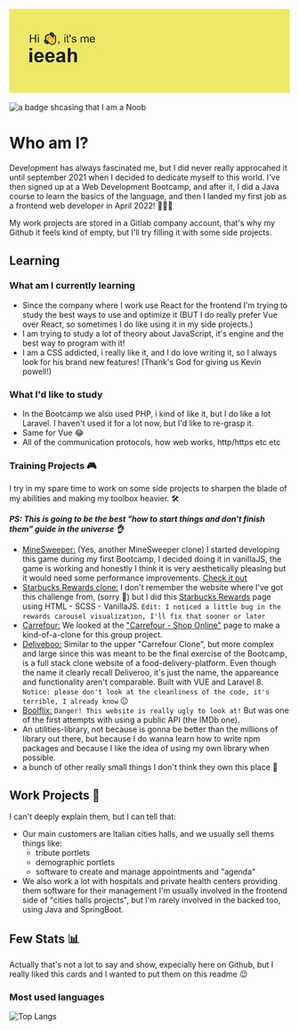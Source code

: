 ![a repobanner displaying my nickname, which is ieeah](./header.png)

![a badge shcasing that I am a Noob](https://img.shields.io/badge/Level-NOOB-%23ebd234)

# Who am I?

Development has always fascinated me, but I did never really approcahed it until september 2021 when I decided to dedicate myself to this world.
I've then signed up at a Web Development Bootcamp, and after it, I did a Java course to learn the basics of the language, and then I landed my first job as a frontend web developer in April 2022! :tada::tada::tada:

My work projects are stored in a Gitlab company account, that's why my Github it feels kind of empty, but I'll try filling it with some side projects.

## Learning

### What am I currently learning
- Since the company where I work use React for the frontend I'm trying to study the best ways to use and optimize it (BUT I do really prefer Vue over React, so sometimes I do like using it in my side projects.)
- I am trying to study a lot of theory about JavaScript, it's engine and the best way to program with it!
- I am a CSS addicted, i really like it, and I do love writing it, so I always look for his brand new features! (Thank's God for giving us Kevin powell!)

### What I'd like to study
- In the Bootcamp we also used PHP, i kind of like it, but I do like a lot Laravel. I haven't used it for a lot now, but I'd like to re-grasp it.
- Same for Vue :joy:
- All of the communication protocols, how web works, http/https etc etc

### Training Projects :video_game:
I try in my spare time to work on some side projects to sharpen the blade of my abilities and making my toolbox heavier. :hammer_and_wrench:

**_PS: This is going to be the best "how to start things and don't finish them" guide in the universe :ok_hand:_**
- [MineSweeper:](https://github.com/ieeah/Campo-Minato) (Yes, another MineSweeper clone) I started developing this game during my first Bootcamp, I decided doing it in vanillaJS, the game is working and honestly I think it is very aesthetically pleasing but it would need some performance improvements.
[Check it out](https://minesweeper-q3rj.onrender.com/)
- [Starbucks Rewards clone:](https://github.com/ieeah/starbucks-rewards-clone) I don't remember the website where I've got this challenge from, (sorry :pray:) but I did this [Starbucks Rewards](https://www.starbucks.com/rewards) page using HTML - SCSS - VanillaJS.
`Edit: I noticed a little bug in the rewards carousel visualization, I'll fix that sooner or later`
- [Carrefour:](https://github.com/ieeah/carrefour-project) We looked at the ["Carrefour - Shop Online"](https://www.carrefour.it/spesa-online/) page to make a kind-of-a-clone for this group project.
- [Deliveboo:](https://github.com/ieeah/deliveboo) Similar to the upper "Carrefour Clone", but more complex and large since this was meant to be the final exercise of the Bootcamp, is a full stack clone website of a food-delivery-platform.
Even though the name it clearly recall Deliveroo, it's just the name, the appareance and functionality aren't comparable. Built with VUE and Laravel 8. `Notice: please don't look at the cleanliness of the code, it's terrible, I already know` :neutral_face:
- [Boolflix:](https://github.com/ieeah/vue-boolflix) `Danger! This website is really ugly to look at!` But was one of the first attempts with using a public API (the IMDb one).
- An utilities-library, not because is gonna be better than the millions of library out there, but because I do wanna learn how to write npm packages and because I like the idea of using my own library when possible.
- a bunch of other really small things I don't think they own this place :shit:

## Work Projects :hammer:
I can't deeply explain them, but I can tell that:

- Our main customers are Italian cities halls, and we usually sell thems things like:
  - tribute portlets
  - demographic portlets
  - software to create and manage appointments and "agenda"
- We also work a lot with hospitals and private health centers providing them software for their management
 I'm usually involved in the frontend side of "cities halls projects", but I'm rarely involved in the backed too, using Java and SpringBoot.
 
 ## Few Stats :bar_chart:
 
 Actually that's not a lot to say and show, expecially here on Github, but I really liked this cards and I wanted to put them on this readme :wink:
 
 ### Most used languages
 
 ![Top Langs](https://github-readme-stats.vercel.app/api/top-langs/?username=ieeah&layout=compact)
<!--
**ieeah/ieeah** is a ✨ _special_ ✨ repository because its `README.md` (this file) appears on your GitHub profile.

Here are some ideas to get you started:

- 🤔 I’m looking for help with ...
- 💬 Ask me about ...
- 📫 How to reach me: ...
- 😄 Pronouns: ...
- ⚡ Fun fact: ...
-->

